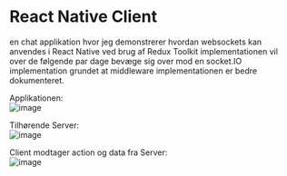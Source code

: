 # React Native Client

en chat applikation hvor jeg demonstrerer hvordan websockets kan anvendes i React Native ved brug af Redux Toolkit
implementationen vil over de følgende par dage bevæge sig over mod en socket.IO implementation grundet at 
middleware implementationen er bedre dokumenteret.

Applikationen: <br/>
![image](https://user-images.githubusercontent.com/70659124/170192530-f16fd70e-b394-4470-8dc0-843d261b024f.png)

Tilhørende Server: <br/>
![image](https://user-images.githubusercontent.com/70659124/170193998-68a390e2-39ed-4510-8a1f-5332063b5ce8.png)

Client modtager action og data fra Server: <br/>
![image](https://user-images.githubusercontent.com/70659124/170196521-7e287bf2-8fdc-4fb8-bb90-d199de3a6348.png)
